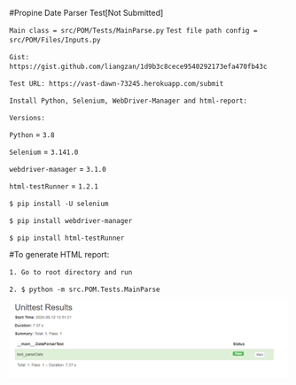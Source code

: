 #Propine Date Parser Test[Not Submitted]

`Main class = src/POM/Tests/MainParse.py`
`Test file path config = src/POM/Files/Inputs.py`

`Gist: https://gist.github.com/liangzan/1d9b3c8cece9540292173efa470fb43c`

`Test URL: https://vast-dawn-73245.herokuapp.com/submit`

`Install Python, Selenium, WebDriver-Manager and html-report:`

`Versions:`

`Python` = `3.8`

`Selenium` = `3.141.0`

`webdriver-manager` = `3.1.0`
  
`html-testRunner` = `1.2.1`

`$ pip install -U selenium`

`$ pip install webdriver-manager`

`$ pip install html-testRunner`


#To generate HTML report:

`1. Go to root directory and run`

`2. $ python -m src.POM.Tests.MainParse`


![Alt text](reports/HTML_Report_Sample.PNG?raw=true "Sample HTML Report")

